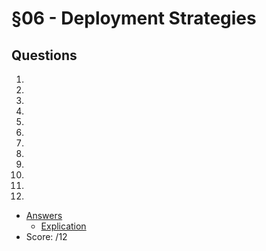 # §06 - Deployment Strategies

## Questions
1.
2.
3.
4.
5.
6.
7.
8.
9.
10.
11.
12.
* [Answers]()
    * [Explication]()
* Score: /12
